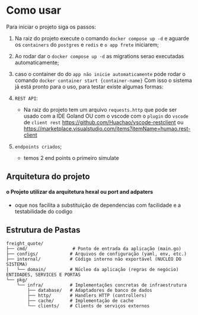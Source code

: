 

# Como usar

Para iniciar o projeto siga os passos:

1. Na raiz do projeto execute o comando `docker compose up -d` e aguarde os `containers` do `postgres` e `redis` e `o app frete` iniciarem;

2. Ao rodar dar o `docker compose up -d` as migrations serao executadas automaticamente;

3. caso o container do do `app não inicie automaticamente` pode rodar o comando `docker container start {container-name}`
Com isso o sistema já está pronto para o uso, para testar existe algumas formas:

1. `REST API`:
    - Na raiz do projeto tem um arquivo `requests.http` que pode ser usado com a IDE Goland OU com o vscode com o `plugin` do `vscode` de `client rest` https://github.com/Huachao/vscode-restclient ou https://marketplace.visualstudio.com/items?itemName=humao.rest-client

2. `endpoints criados`;
   - temos 2 end points o primeiro simulate

## Arquitetura do projeto
#### o Projeto utilizar da arquitetura hexal ou port and adpaters
- oque nos facilita a substituição de dependencias com facilidade e a testabilidade do codigo




## Estrutura de Pastas

```
freight_quote/
├── cmd/                 # Ponto de entrada da aplicação (main.go)
├── configs/            # Arquivos de configuração (yaml, env, etc.)
├── internal/           # Código interno não exportável (NUCLEO DO SISTEMA)
│   └── domain/         # Núcleo da aplicação (regras de negócio) ENTIDADES, SERVICES E PORTAS     
└── pkg/
    └── infra/          # Implementações concretas de infraestrutura
        ├── database/   # Adaptadores de banco de dados
        ├── http/       # Handlers HTTP (controllers)
        ├── cache/      # Implementação de cache
        └── clients/    # Clients de serviços externos
```

